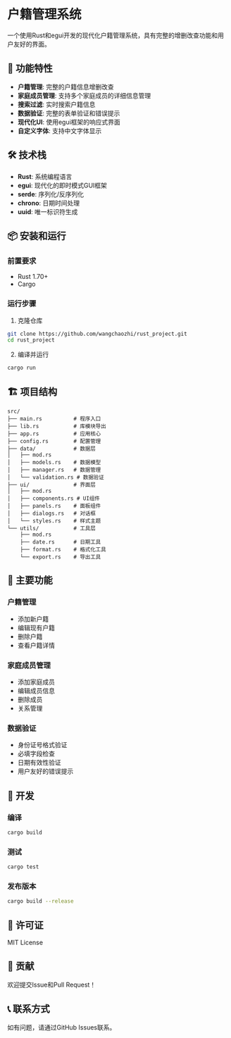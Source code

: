 # 户籍管理系统

一个使用Rust和egui开发的现代化户籍管理系统，具有完整的增删改查功能和用户友好的界面。

## 🚀 功能特性

- **户籍管理**: 完整的户籍信息增删改查
- **家庭成员管理**: 支持多个家庭成员的详细信息管理
- **搜索过滤**: 实时搜索户籍信息
- **数据验证**: 完整的表单验证和错误提示
- **现代化UI**: 使用egui框架的响应式界面
- **自定义字体**: 支持中文字体显示

## 🛠️ 技术栈

- **Rust**: 系统编程语言
- **egui**: 现代化的即时模式GUI框架
- **serde**: 序列化/反序列化
- **chrono**: 日期时间处理
- **uuid**: 唯一标识符生成

## 📦 安装和运行

### 前置要求

- Rust 1.70+ 
- Cargo

### 运行步骤

1. 克隆仓库
```bash
git clone https://github.com/wangchaozhi/rust_project.git
cd rust_project
```

2. 编译并运行
```bash
cargo run
```

## 🏗️ 项目结构

```
src/
├── main.rs          # 程序入口
├── lib.rs           # 库模块导出
├── app.rs           # 应用核心
├── config.rs        # 配置管理
├── data/            # 数据层
│   ├── mod.rs
│   ├── models.rs    # 数据模型
│   ├── manager.rs   # 数据管理
│   └── validation.rs # 数据验证
├── ui/              # 界面层
│   ├── mod.rs
│   ├── components.rs # UI组件
│   ├── panels.rs    # 面板组件
│   ├── dialogs.rs   # 对话框
│   └── styles.rs    # 样式主题
└── utils/           # 工具层
    ├── mod.rs
    ├── date.rs      # 日期工具
    ├── format.rs    # 格式化工具
    └── export.rs    # 导出工具
```

## 🎯 主要功能

### 户籍管理
- 添加新户籍
- 编辑现有户籍
- 删除户籍
- 查看户籍详情

### 家庭成员管理
- 添加家庭成员
- 编辑成员信息
- 删除成员
- 关系管理

### 数据验证
- 身份证号格式验证
- 必填字段检查
- 日期有效性验证
- 用户友好的错误提示

## 🔧 开发

### 编译
```bash
cargo build
```

### 测试
```bash
cargo test
```

### 发布版本
```bash
cargo build --release
```

## 📝 许可证

MIT License

## 🤝 贡献

欢迎提交Issue和Pull Request！

## 📞 联系方式

如有问题，请通过GitHub Issues联系。
